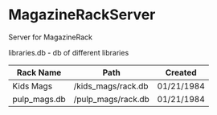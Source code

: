 # MagazineRackServer
Server for MagazineRack

libraries.db - db of different libraries

| Rack Name | Path | Created |
| ------ | ------ | ------ |
| Kids Mags | /kids_mags/rack.db | 01/21/1984 |
| pulp_mags.db | /pulp_mags/rack.db | 01/21/1984 |
